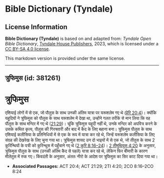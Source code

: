 # Bible Dictionary (Tyndale)

## License Information

**Bible Dictionary (Tyndale)** is based on and adapted from: _Tyndale Open Bible Dictionary_, [Tyndale House Publishers](https://tyndaleopenresources.com/), 2023, which is licensed under a [CC BY-SA 4.0 license](https://creativecommons.org/licenses/by-sa/4.0/legalcode.en).

This markdown version is provided under the same license.



--------------------------------

## त्रुफिमुस (id: 381261)

त्रुफिमुस
=========

एशियाई लोगों में से एक, जो पौलुस के साथ उनकी अंतिम यात्रा पर यरूशलेम गए थे ([प्रेरि 20:4](https://ref.ly/Acts20:4))। क्योंकि यहूदियों ने त्रुफिमुस को पौलुस के साथ यरूशलेम में देखा था, उन्होंने गलत तरीके से मान लिया कि वह पौलुस के साथ मन्दिर में गए थे ([21:29](https://ref.ly/Acts21:29))। चूंकि त्रुफिमुस यहूदी नहीं थे, उनके मन्दिर को अपवित्र करने के उसके कथित कृत्य, पौलुस की गिरफ्तारी और बाद में कैद के लिए बहाना बना। त्रुफिमुस पौलुस के साथ एशियाई कलीसिया के प्रतिनिधियों में से एक के रूप में यात्रा कर रहे थे, जिन्हें यरूशलेम कलीसिया के लिए संग्रह की देखरेख के लिए चुना गया था। त्रुफिमुस शायद उन दो भाइयों में से एक थे, जो तीतुस के साथ 2 कुरिन्थियों के पत्री को कुरिन्थुस में पहुँचाने गए थे ([2 कुरि 8:16–24](https://ref.ly/2Cor8:16-2Cor8:24))। [2 तीमुथियुस 4:20](https://ref.ly/2Tim4:20) के अनुसार, त्रुफिमुस पौलुस के साथ (उनकी अंतिम कैद से पहले) यात्रा कर रहे थे, लेकिन फिर बीमारी के कारण मीलेतुस में रुक गए। किंवदंती के अनुसार, अंततः नीरो के आदेश पर त्रुफिमुस का सिर काट दिया गया था।

* **Associated Passages:** ACT 20:4; ACT 21:29; 2TI 4:20; 2CO 8:16–2CO 8:24

